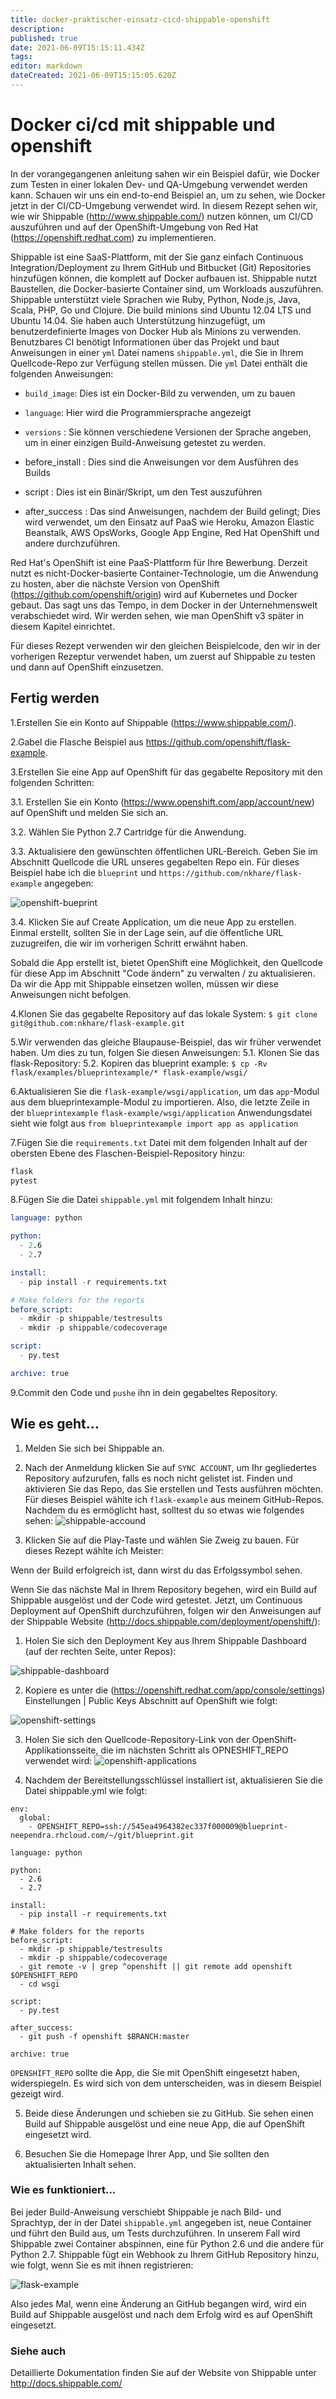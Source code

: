 ```yaml
---
title: docker-praktischer-einsatz-cicd-shippable-openshift
description: 
published: true
date: 2021-06-09T15:15:11.434Z
tags: 
editor: markdown
dateCreated: 2021-06-09T15:15:05.620Z
---
```


# Docker ci/cd mit shippable und openshift

In der vorangegangenen anleitung sahen wir ein Beispiel dafür, wie Docker zum Testen in einer lokalen Dev- und QA-Umgebung verwendet werden kann. Schauen wir uns ein end-to-end Beispiel an, um zu sehen, wie Docker jetzt in der CI/CD-Umgebung verwendet wird. In diesem Rezept sehen wir, wie wir Shippable (http://www.shippable.com/) nutzen können, um CI/CD auszuführen und auf der OpenShift-Umgebung von Red Hat (https://openshift.redhat.com) zu implementieren.

Shippable ist eine SaaS-Plattform, mit der Sie ganz einfach Continuous Integration/Deployment zu Ihrem GitHub und Bitbucket (Git) Repositories hinzufügen können, die komplett auf Docker aufbauen ist. 
Shippable nutzt Baustellen, die Docker-basierte Container sind, um Workloads auszuführen. Shippable unterstützt viele Sprachen wie Ruby, Python, Node.js, Java, Scala, PHP, Go und Clojure. 
Die build minions sind Ubuntu 12.04 LTS und Ubuntu 14.04. Sie haben auch Unterstützung hinzugefügt, um benutzerdefinierte Images von Docker Hub als Minions zu verwenden. 
Benutzbares CI benötigt Informationen über das Projekt und baut Anweisungen in einer `yml` Datei namens `shippable.yml`, die Sie in Ihrem Quellcode-Repo zur Verfügung stellen müssen. Die `yml` Datei enthält die folgenden Anweisungen:

* `build_image`: Dies ist ein Docker-Bild zu verwenden, um zu bauen

* `language`: Hier wird die Programmiersprache angezeigt
* `versions` : Sie können verschiedene Versionen der Sprache angeben, um in einer einzigen Build-Anweisung getestet zu werden.

* before_install : Dies sind die Anweisungen vor dem Ausführen des Builds
* script : Dies ist ein Binär/Skript, um den Test auszuführen
* after_success : Das sind Anweisungen, nachdem der Build gelingt; Dies wird verwendet, um den Einsatz auf PaaS wie Heroku, Amazon Elastic Beanstalk, AWS OpsWorks, Google App Engine, Red Hat OpenShift und andere durchzuführen.

Red Hat's OpenShift ist eine PaaS-Plattform für Ihre Bewerbung. Derzeit nutzt es nicht-Docker-basierte Container-Technologie, um die Anwendung zu hosten, aber die nächste Version von OpenShift (https://github.com/openshift/origin) wird auf Kubernetes und Docker gebaut. Das sagt uns das Tempo, in dem Docker in der Unternehmenswelt verabschiedet wird. Wir werden sehen, wie man OpenShift v3 später in diesem Kapitel einrichtet.

Für dieses Rezept verwenden wir den gleichen Beispielcode, den wir in der vorherigen Rezeptur verwendet haben, um zuerst auf Shippable zu testen und dann auf OpenShift einzusetzen.

## Fertig werden

1.Erstellen Sie ein Konto auf Shippable (https://www.shippable.com/).

2.Gabel die Flasche Beispiel aus https://github.com/openshift/flask-example.

3.Erstellen Sie eine App auf OpenShift für das gegabelte Repository mit den folgenden Schritten:

3.1. Erstellen Sie ein Konto (https://www.openshift.com/app/account/new) auf OpenShift und melden Sie sich an.

3.2. Wählen Sie Python 2.7 Cartridge für die Anwendung.

3.3. Aktualisiere den gewünschten öffentlichen URL-Bereich. Geben Sie im Abschnitt Quellcode die URL unseres gegabelten Repo ein. Für dieses Beispiel habe ich die `blueprint` und `https://github.com/nkhare/flask-example` angegeben:

![openshift-bueprint](https://www.packtpub.com/graphics/9781788297615/graphics/4862OS_05_02.jpg)

3.4. Klicken Sie auf Create Application, um die neue App zu erstellen. Einmal erstellt, sollten Sie in der Lage sein, auf die öffentliche URL zuzugreifen, die wir im vorherigen Schritt erwähnt haben.

Sobald die App erstellt ist, bietet OpenShift eine Möglichkeit, den Quellcode für diese App im Abschnitt "Code ändern" zu verwalten / zu aktualisieren. Da wir die App mit Shippable einsetzen wollen, müssen wir diese Anweisungen nicht befolgen.

4.Klonen Sie das gegabelte Repository auf das lokale System:
`$ git clone git@github.com:nkhare/flask-example.git`

5.Wir verwenden das gleiche Blaupause-Beispiel, das wir früher verwendet haben. Um dies zu tun, folgen Sie diesen Anweisungen:
 5.1. Klonen Sie das flask-Repository:
 5.2. Kopiren das blueprint example:
       `$ cp -Rv flask/examples/blueprintexample/* flask-example/wsgi/`

6.Aktualisieren Sie die `flask-example/wsgi/application`, um das `app`-Modul aus dem blueprintexample-Modul zu importieren. Also, die letzte Zeile in der `blueprintexample` `flask-example/wsgi/application` Anwendungsdatei sieht wie folgt aus
`from blueprintexample import app as application`

7.Fügen Sie die `requirements.txt` Datei mit dem folgenden Inhalt auf der obersten Ebene des Flaschen-Beispiel-Repository hinzu:

```s
flask
pytest
```

8.Fügen Sie die Datei `shippable.yml` mit folgendem Inhalt hinzu:

```s
language: python

python:
  - 2.6
  - 2.7

install:
  - pip install -r requirements.txt

# Make folders for the reports
before_script:
  - mkdir -p shippable/testresults
  - mkdir -p shippable/codecoverage

script:
  - py.test

archive: true
```

9.Commit den Code und `pushe` ihn in dein gegabeltes Repository.

## Wie es geht…

1. Melden Sie sich bei Shippable an.

2. Nach der Anmeldung klicken Sie auf `SYNC ACCOUNT`, um Ihr gegliedertes Repository aufzurufen, falls es noch nicht gelistet ist. Finden und aktivieren Sie das Repo, das Sie erstellen und Tests ausführen möchten. Für dieses Beispiel wählte ich `flask-example` aus meinem GitHub-Repos. Nachdem du es ermöglicht hast, solltest du so etwas wie folgendes sehen:
![shippable-accound](https://www.packtpub.com/graphics/9781788297615/graphics/4862OS_05_03.jpg)

3. Klicken Sie auf die Play-Taste und wählen Sie Zweig zu bauen. Für dieses Rezept wählte ich Meister:

Wenn der Build erfolgreich ist, dann wirst du das Erfolgssymbol sehen.

Wenn Sie das nächste Mal in Ihrem Repository begehen, wird ein Build auf Shippable ausgelöst und der Code wird getestet. Jetzt, um Continuous Deployment auf OpenShift durchzuführen, folgen wir den Anweisungen auf der Shippable Website (http://docs.shippable.com/deployment/openshift/):

1. Holen Sie sich den Deployment Key aus Ihrem Shippable Dashboard (auf der rechten Seite, unter Repos):

![shippable-dashboard](https://www.packtpub.com/graphics/9781788297615/graphics/4862OS_05_20.jpg)

2. Kopiere es unter die (https://openshift.redhat.com/app/console/settings) Einstellungen | Public Keys Abschnitt auf OpenShift wie folgt:

![openshift-settings](https://www.packtpub.com/graphics/9781788297615/graphics/4862OS_05_04.jpg)

3. Holen Sie sich den Quellcode-Repository-Link von der OpenShift-Applikationsseite, die im nächsten Schritt als OPNESHIFT_REPO verwendet wird:
![openshift-applications](https://www.packtpub.com/graphics/9781788297615/graphics/4862OS_05_21.jpg)

4. Nachdem der Bereitstellungsschlüssel installiert ist, aktualisieren Sie die Datei shippable.yml wie folgt:

```
env: 
  global: 
    - OPENSHIFT_REPO=ssh://545ea4964382ec337f000009@blueprint-neependra.rhcloud.com/~/git/blueprint.git 

language: python 

python: 
  - 2.6 
  - 2.7 

install: 
  - pip install -r requirements.txt 

# Make folders for the reports 
before_script: 
  - mkdir -p shippable/testresults 
  - mkdir -p shippable/codecoverage 
  - git remote -v | grep ^openshift || git remote add openshift $OPENSHIFT_REPO 
  - cd wsgi 

script: 
  - py.test 

after_success: 
  - git push -f openshift $BRANCH:master 

archive: true 
```

`OPENSHIFT_REPO` sollte die App, die Sie mit OpenShift eingesetzt haben, widerspiegeln. Es wird sich von dem unterscheiden, was in diesem Beispiel gezeigt wird.

5. Beide diese Änderungen und schieben sie zu GitHub. Sie sehen einen Build auf Shippable ausgelöst und eine neue App, die auf OpenShift eingesetzt wird.

6. Besuchen Sie die Homepage Ihrer App, und Sie sollten den aktualisierten Inhalt sehen.

### Wie es funktioniert…

Bei jeder Build-Anweisung verschiebt Shippable je nach Bild- und Sprachtyp, der in der Datei `shippable.yml` angegeben ist, neue Container und führt den Build aus, um Tests durchzuführen. In unserem Fall wird Shippable zwei Container abspinnen, eine für Python 2.6 und die andere für Python 2.7. Shippable fügt ein Webhook zu Ihrem GitHub Repository hinzu, wie folgt, wenn Sie es mit ihnen registrieren:

![flask-example](https://www.packtpub.com/graphics/9781788297615/graphics/4862OS_05_05.jpg)

Also jedes Mal, wenn eine Änderung an GitHub begangen wird, wird ein Build auf Shippable ausgelöst und nach dem Erfolg wird es auf OpenShift eingesetzt.

### Siehe auch

Detaillierte Dokumentation finden Sie auf der Website von Shippable unter http://docs.shippable.com/

